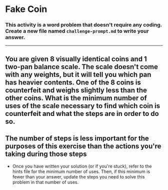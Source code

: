 # Fake Coin

### This activity is a word problem that doesn't require any coding. Create a new file named `challenge-prompt.md` to write your answer.

<hr>

## You are given 8 visually identical coins and 1 two-pan balance scale. The scale doesn't come with any weights, but it will tell you which pan has heavier contents. One of the 8 coins is counterfeit and weighs slightly less than the other coins. What is the minimum number of uses of the scale necessary to find which coin is counterfeit and what the steps are in order to do so.

## The number of steps is less important for the purposes of this exercise than the actions you're taking during those steps

* Once you have written your solution (or if you're stuck), refer to the hints file for the minimum number of uses. Then, if this minimum is fewer than your answer, update the steps you need to solve this problem in that number of uses.